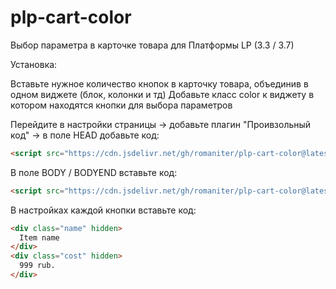 # plp-cart-color
Выбор параметра в карточке товара для Платформы LP (3.3 / 3.7)

Установка:

Вставьте нужное количество кнопок в карточку товара, объединив в одном виджете (блок, колонки и тд)
Добавьте класс color к виджету в котором находятся кнопки для выбора параметров

Перейдите в настройки страницы -> добавьте плагин "Проивзольный код" -> в поле HEAD добавьте код:
```html
<script src="https://cdn.jsdelivr.net/gh/romaniter/plp-cart-color@latest/style.css"></script>
```

В поле BODY / BODYEND вставьте код:
```html
<script src="https://cdn.jsdelivr.net/gh/romaniter/plp-cart-color@latest/script.js"></script>
```

В настройках каждой кнопки вставьте код:
```html
<div class="name" hidden>
  Item name
</div>
<div class="cost" hidden>
  999 rub.
</div>
```
